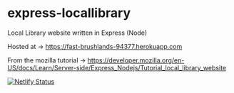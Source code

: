 # express-locallibrary
Local Library website written in Express (Node)

Hosted at -> https://fast-brushlands-94377.herokuapp.com

From the mozilla tutorial -> https://developer.mozilla.org/en-US/docs/Learn/Server-side/Express_Nodejs/Tutorial_local_library_website

[![Netlify Status](https://api.netlify.com/api/v1/badges/87281808-e01d-4f24-83d9-68c6d9cbbff3/deploy-status)](https://app.netlify.com/sites/locallibrary/deploys)
